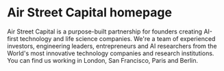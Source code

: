 # Air Street Capital homepage
Air Street Capital is a purpose-built partnership for founders creating AI-first technology and life science companies. We're a team of experienced investors, engineering leaders, entrepreneurs and AI researchers from the World's most innovative technology companies and research institutions. You can find us working in London, San Francisco, Paris and Berlin.
